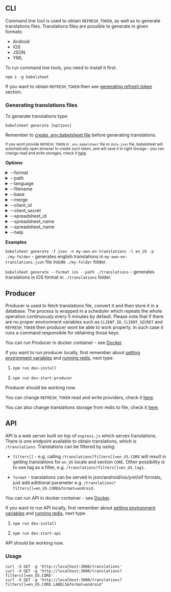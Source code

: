 ## CLI
Command line tool is used to obtain `REFRESH_TOKEN`, as well as to generate translations files.
Translations files are possible to generate in given formats:

- Android
- iOS
- JSON
- YML

To run command line tools, you need to install it first:

`npm i -g babelsheet`


If you want to obtain `REFRESH_TOKEN` then see [generating refresh token](configuration.md#generating-refresh-token) section.

### Generating translations files

To generate translations type:

`babelsheet generate [options]`

Remember to [create .env.babelsheet file](configuration.md#configuration-file) before generating translations.

<small>If you wont provide `REFRESH_TOKEN` in `.env.babelsheet` file or `data.json` file, babelsheet will automatically open browser to create such token, and will save it in right storage - you can change read and write storages, check it [here](development.md#set-refresh-token-read-providers).</small>

**Options**
<details>
  <summary>--format</summary>
  <p>
    (alias: <code>-f</code>)
  </p>
  <p>
    (default: <code>json</code>)
  </p>
  <p>
    Format type (_android/ios/json/yml/xlf_).
  </p>
</details>
<details>
  <summary>--path</summary>
  <p>
    (alias: <code>-p</code>)
  </p>
  <p>
    (default: <code>.</code>)
  </p>
  <p>
    Path for saving files.
  </p>
</details>
<details>
  <summary>--language</summary>
  <p>
    (alias: <code>-l</code>)
  </p>
  <p>
    Language code for generating translations only in given language.
  </p>
</details>
<details>
  <summary>--filename</summary>
  <p>
    (alias: <code>-n</code>)
  </p>
  <p>
    (default: <code>translations</code>)
  </p>
  <p>
    Filename of final translation file.
  </p>
</details>
<details>
  <summary>--base</summary>
  <p>
    (default: <code>EN</code>)
  </p>
  <p>
    Base language for translations. `Base.lproj` folder on iOS format and `values` folder on android format.
  </p>
</details>
<details>
  <summary>--merge</summary>
  <p>
    Creates one file with all languages.
  </p>
</details>
<details>
  <summary>--client_id</summary>
  <p>
    Client id received from Google. Overwrite .env.babelsheet `CLIENT_ID` value. ([see how to obtain](/../configuration#configuring-google-spreadsheet-api))
  </p>
</details>
<details>
  <summary>--client_secret</summary>
  <p>
    Client secret received from Google. Overwrite .env.babelsheet `CLIENT_SECRET` value. ([see how to obtain](/../configuration#configuring-google-spreadsheet-api))
  </p>
</details>
<details>
  <summary>--spreadsheet_id</summary>
  <p>
    Spreadsheet ID from spreadsheet URL. Overwrite .env.babelsheet `SPREADSHEET_ID` value. ([see how to obtain](/../configuration#how-to-get-spreadsheet-id))
  </p>
</details>
<details>
  <summary>--spreadsheet_name</summary>
  <p>
    Sheet name. Overwrite .env.babelsheet `SPREADSHEET_NAME` value. ([see how to obtain](/../configuration#how-to-get-spreadsheet-name))
  </p>
</details>
<details>
  <summary>--spreadsheet_name</summary>
  <p>
    Url to which user should be redirected after receiving refresh token. Overwrite .env.babelsheet `REDIRECT_URI` value. ([see how to obtain](/../configuration/#how-to-get-spreadsheet-name))
  </p>
</details>
<details>
  <summary>--help</summary>
  <p>
    Help menu.
  </p>
</details>

**Examples**

`babelsheet generate -f json -n my-own-en-translations -l en_US -p ./my-folder` - generates english translations in `my-own-en-translations.json` file inside `./my-folder` folder.

`babelsheet generate --format ios --path ./translations` - generates translations in iOS format in `./translations` folder.

## Producer
Producer is used to fetch translations file, convert it and then store it in a database. The process is wrapped in a scheduler which repeats the whole operation continuously every 5 minutes by default. Please note that if there are no proper environment variables such as `CLIENT_ID`, `CLIENT_SECRET` and `REFRESH_TOKEN` then producer wont be able to work properly. In such case it runs a command responsible for obtaining those keys.

You can run Producer in docker container - see [Docker](docker.md).

If you want to run producer locally, first remember about [setting environment variables](configuration.md#configuration-file) and [running redis](docker.md#redis), next type:

1. `npm run dev-install`

2. `npm run dev-start-producer`

Producer should be working now.

You can change `REFRESH_TOKEN` read and write providers, check it [here](development.md#set-refresh-token-read-providers).

You can also change translations storage from redis to file, check it [here](development.md#change-translations-storage-from-redis-to-file).

## API
API is a web server built on top of `express.js` which serves translations. There is one endpoint available to obtain translations, which is `/translations`.
Translations can be filtered by using:

- `filters[]` -  e.g. calling `/translations?filters[]=en_US.CORE` will result in getting translations for `en_US` locale and section `CORE`. Other possibility is to use tag as a filter, e.g. `/translations?filters[]=en_US.tag1`.

- `format` - translations can be served in json/android/ios/yml/xlf formats, just add adtitional parameter e.g. `/translations?filters[]=en_US.CORE&format=android`.

You can run API in docker container - see [Docker](docker.md).

If you want to run API locally, first remember about [setting environment variables](configuration.md#configuration-file) and [running redis](docker.md#redis), next type:

1. `npm run dev-install`

2. `npm run dev-start-api`

API should be working now.

### Usage
```
curl -X GET -g 'http://localhost:3000/translations'
curl -X GET -g 'http://localhost:3000/translations?filters[]=en_US.CORE'
curl -X GET -g 'http://localhost:3000/translations?filters[]=en_US.CORE.LABELS&format=android'
```

